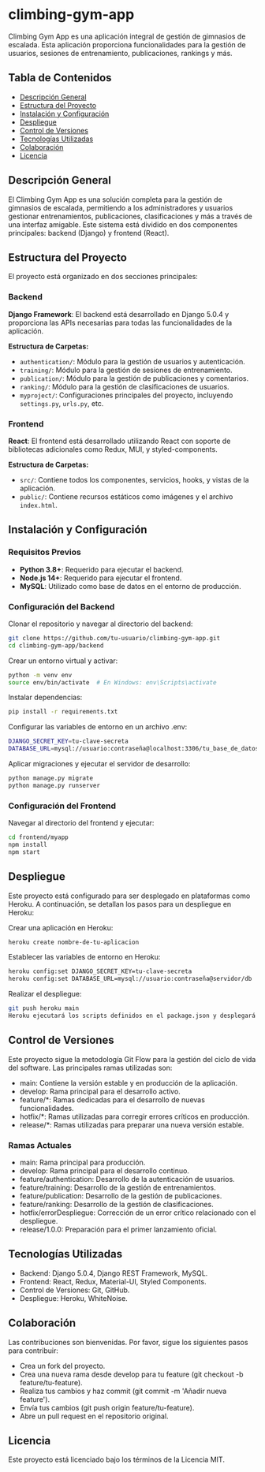 # climbing-gym-app

Climbing Gym App es una aplicación integral de gestión de gimnasios de escalada. Esta aplicación proporciona funcionalidades para la gestión de usuarios, sesiones de entrenamiento, publicaciones, rankings y más.

## Tabla de Contenidos
- [Descripción General](#descripción-general)
- [Estructura del Proyecto](#estructura-del-proyecto)
- [Instalación y Configuración](#instalación-y-configuración)
- [Despliegue](#despliegue)
- [Control de Versiones](#control-de-versiones)
- [Tecnologías Utilizadas](#tecnologías-utilizadas)
- [Colaboración](#colaboración)
- [Licencia](#licencia)

## Descripción General
El Climbing Gym App es una solución completa para la gestión de gimnasios de escalada, permitiendo a los administradores y usuarios gestionar entrenamientos, publicaciones, clasificaciones y más a través de una interfaz amigable. Este sistema está dividido en dos componentes principales: backend (Django) y frontend (React).

## Estructura del Proyecto
El proyecto está organizado en dos secciones principales:

### Backend

**Django Framework**: El backend está desarrollado en Django 5.0.4 y proporciona las APIs necesarias para todas las funcionalidades de la aplicación.

**Estructura de Carpetas:**
- `authentication/`: Módulo para la gestión de usuarios y autenticación.
- `training/`: Módulo para la gestión de sesiones de entrenamiento.
- `publication/`: Módulo para la gestión de publicaciones y comentarios.
- `ranking/`: Módulo para la gestión de clasificaciones de usuarios.
- `myproject/`: Configuraciones principales del proyecto, incluyendo `settings.py`, `urls.py`, etc.

### Frontend

**React**: El frontend está desarrollado utilizando React con soporte de bibliotecas adicionales como Redux, MUI, y styled-components.

**Estructura de Carpetas:**
- `src/`: Contiene todos los componentes, servicios, hooks, y vistas de la aplicación.
- `public/`: Contiene recursos estáticos como imágenes y el archivo `index.html`.

## Instalación y Configuración

### Requisitos Previos
- **Python 3.8+**: Requerido para ejecutar el backend.
- **Node.js 14+**: Requerido para ejecutar el frontend.
- **MySQL**: Utilizado como base de datos en el entorno de producción.

### Configuración del Backend

Clonar el repositorio y navegar al directorio del backend:

```bash
git clone https://github.com/tu-usuario/climbing-gym-app.git
cd climbing-gym-app/backend
```


Crear un entorno virtual y activar:

```bash
python -m venv env
source env/bin/activate  # En Windows: env\Scripts\activate
```

Instalar dependencias:
```bash
pip install -r requirements.txt
```

Configurar las variables de entorno en un archivo .env:

```bash
DJANGO_SECRET_KEY=tu-clave-secreta
DATABASE_URL=mysql://usuario:contraseña@localhost:3306/tu_base_de_datos
```

Aplicar migraciones y ejecutar el servidor de desarrollo:

```bash
python manage.py migrate
python manage.py runserver
```


### Configuración del Frontend

Navegar al directorio del frontend y ejecutar:

```bash
cd frontend/myapp
npm install
npm start
```

## Despliegue
Este proyecto está configurado para ser desplegado en plataformas como Heroku. A continuación, se detallan los pasos para un despliegue en Heroku:

Crear una aplicación en Heroku:

```bash
heroku create nombre-de-tu-aplicacion
```

Establecer las variables de entorno en Heroku:

```bash
heroku config:set DJANGO_SECRET_KEY=tu-clave-secreta
heroku config:set DATABASE_URL=mysql://usuario:contraseña@servidor/db
```

Realizar el despliegue:

```bash
git push heroku main
Heroku ejecutará los scripts definidos en el package.json y desplegará tanto el frontend como el backend.
```


## Control de Versiones

Este proyecto sigue la metodología Git Flow para la gestión del ciclo de vida del software. Las principales ramas utilizadas son:

- main: Contiene la versión estable y en producción de la aplicación.
- develop: Rama principal para el desarrollo activo.
- feature/*: Ramas dedicadas para el desarrollo de nuevas funcionalidades.
- hotfix/*: Ramas utilizadas para corregir errores críticos en producción.
- release/*: Ramas utilizadas para preparar una nueva versión estable.

### Ramas Actuales
- main: Rama principal para producción.
- develop: Rama principal para el desarrollo continuo.
- feature/authentication: Desarrollo de la autenticación de usuarios.
- feature/training: Desarrollo de la gestión de entrenamientos.
- feature/publication: Desarrollo de la gestión de publicaciones.
- feature/ranking: Desarrollo de la gestión de clasificaciones.
- hotfix/errorDespliegue: Corrección de un error crítico relacionado con el despliegue.
- release/1.0.0: Preparación para el primer lanzamiento oficial.



## Tecnologías Utilizadas

- Backend: Django 5.0.4, Django REST Framework, MySQL.
- Frontend: React, Redux, Material-UI, Styled Components.
- Control de Versiones: Git, GitHub.
- Despliegue: Heroku, WhiteNoise.


## Colaboración
Las contribuciones son bienvenidas. Por favor, sigue los siguientes pasos para contribuir:

- Crea un fork del proyecto.
- Crea una nueva rama desde develop para tu feature (git checkout -b feature/tu-feature).
- Realiza tus cambios y haz commit (git commit -m 'Añadir nueva feature').
- Envía tus cambios (git push origin feature/tu-feature).
- Abre un pull request en el repositorio original.

## Licencia
Este proyecto está licenciado bajo los términos de la Licencia MIT.